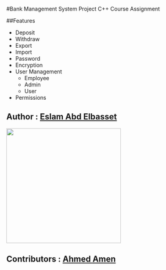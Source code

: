 #Bank Management System Project
C++ Course Assignment 



##Features
                
+ Deposit 
+ Withdraw
+ Export
+ Import
+ Password
+ Encryption
+ User Management 
    + Employee
    + Admin
    + User
+ Permissions


Author : <a href="https://github.com/eslamabdelbasset1"> Eslam Abd Elbasset </a>
-
<img src="https://avatars2.githubusercontent.com/u/65462463?s=460&u=77ee85eb2538fcd1cf0daf54b1d9c4699b0ad8b8&v=4" width=300>

Contributors : <a href="https://github.com/Ahmed1Amen"> Ahmed Amen </a>
-